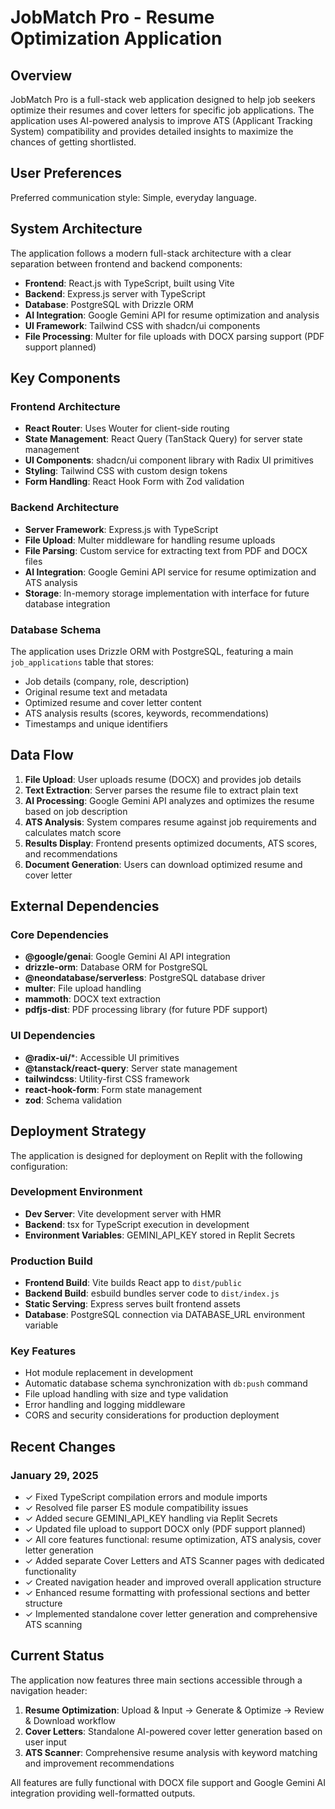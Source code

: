 # JobMatch Pro - Resume Optimization Application

## Overview

JobMatch Pro is a full-stack web application designed to help job seekers optimize their resumes and cover letters for specific job applications. The application uses AI-powered analysis to improve ATS (Applicant Tracking System) compatibility and provides detailed insights to maximize the chances of getting shortlisted.

## User Preferences

Preferred communication style: Simple, everyday language.

## System Architecture

The application follows a modern full-stack architecture with a clear separation between frontend and backend components:

- **Frontend**: React.js with TypeScript, built using Vite
- **Backend**: Express.js server with TypeScript
- **Database**: PostgreSQL with Drizzle ORM
- **AI Integration**: Google Gemini API for resume optimization and analysis
- **UI Framework**: Tailwind CSS with shadcn/ui components
- **File Processing**: Multer for file uploads with DOCX parsing support (PDF support planned)

## Key Components

### Frontend Architecture
- **React Router**: Uses Wouter for client-side routing
- **State Management**: React Query (TanStack Query) for server state management
- **UI Components**: shadcn/ui component library with Radix UI primitives
- **Styling**: Tailwind CSS with custom design tokens
- **Form Handling**: React Hook Form with Zod validation

### Backend Architecture
- **Server Framework**: Express.js with TypeScript
- **File Upload**: Multer middleware for handling resume uploads
- **File Parsing**: Custom service for extracting text from PDF and DOCX files
- **AI Integration**: Google Gemini API service for resume optimization and ATS analysis
- **Storage**: In-memory storage implementation with interface for future database integration

### Database Schema
The application uses Drizzle ORM with PostgreSQL, featuring a main `job_applications` table that stores:
- Job details (company, role, description)
- Original resume text and metadata
- Optimized resume and cover letter content
- ATS analysis results (scores, keywords, recommendations)
- Timestamps and unique identifiers

## Data Flow

1. **File Upload**: User uploads resume (DOCX) and provides job details
2. **Text Extraction**: Server parses the resume file to extract plain text
3. **AI Processing**: Google Gemini API analyzes and optimizes the resume based on job description
4. **ATS Analysis**: System compares resume against job requirements and calculates match score
5. **Results Display**: Frontend presents optimized documents, ATS scores, and recommendations
6. **Document Generation**: Users can download optimized resume and cover letter

## External Dependencies

### Core Dependencies
- **@google/genai**: Google Gemini AI API integration
- **drizzle-orm**: Database ORM for PostgreSQL
- **@neondatabase/serverless**: PostgreSQL database driver
- **multer**: File upload handling
- **mammoth**: DOCX text extraction
- **pdfjs-dist**: PDF processing library (for future PDF support)

### UI Dependencies
- **@radix-ui/***: Accessible UI primitives
- **@tanstack/react-query**: Server state management
- **tailwindcss**: Utility-first CSS framework
- **react-hook-form**: Form state management
- **zod**: Schema validation

## Deployment Strategy

The application is designed for deployment on Replit with the following configuration:

### Development Environment
- **Dev Server**: Vite development server with HMR
- **Backend**: tsx for TypeScript execution in development
- **Environment Variables**: GEMINI_API_KEY stored in Replit Secrets

### Production Build
- **Frontend Build**: Vite builds React app to `dist/public`
- **Backend Build**: esbuild bundles server code to `dist/index.js`
- **Static Serving**: Express serves built frontend assets
- **Database**: PostgreSQL connection via DATABASE_URL environment variable

### Key Features
- Hot module replacement in development
- Automatic database schema synchronization with `db:push` command
- File upload handling with size and type validation
- Error handling and logging middleware
- CORS and security considerations for production deployment

## Recent Changes

### January 29, 2025
- ✓ Fixed TypeScript compilation errors and module imports
- ✓ Resolved file parser ES module compatibility issues  
- ✓ Added secure GEMINI_API_KEY handling via Replit Secrets
- ✓ Updated file upload to support DOCX only (PDF support planned)
- ✓ All core features functional: resume optimization, ATS analysis, cover letter generation
- ✓ Added separate Cover Letters and ATS Scanner pages with dedicated functionality
- ✓ Created navigation header and improved overall application structure  
- ✓ Enhanced resume formatting with professional sections and better structure
- ✓ Implemented standalone cover letter generation and comprehensive ATS scanning

## Current Status

The application now features three main sections accessible through a navigation header:
1. **Resume Optimization**: Upload & Input → Generate & Optimize → Review & Download workflow
2. **Cover Letters**: Standalone AI-powered cover letter generation based on user input
3. **ATS Scanner**: Comprehensive resume analysis with keyword matching and improvement recommendations

All features are fully functional with DOCX file support and Google Gemini AI integration providing well-formatted outputs.